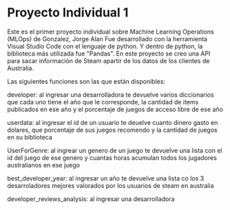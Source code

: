 # Proyecto Individual 1
 
Este es el primer proyecto individual sobre Machine Learning Operations (MLOps) de Gonzalez, Jorge Alan
Fue desarrollado con la herramienta Visual Studio Code con el lenguaje de python. Y dentro de python, la biblioteca más utilizada fue "Pandas". En este proyecto se creo una API para sacar información de Steam apartir de los datos de los clientes de Australia.

Las siguientes funciones son las que están disponibles:

developer: al ingresar una desarrolladora te devuelve varios diccionarios que cada uno tiene el año que le corresponde, la cantidad de items publicados en ese año y el porcentaje de juegos de acceso libre de ese año

userdata: al ingresar el id de un usuario te deuelve cuanto dinero gasto en dolares, que porcentaje de sus juegos recomendo y la cantidad de juegos en su biblioteca

UserForGenre: al ingrear un genero de un juego te devuelve una lista con el id del juego de ese genero y cuantas horas acumulan todos los jugadores australianos en ese juego

best_developer_year: al ingresar un año te devuelve una lista co los 3 desarroladores mejores valorados por los usuarios de steam en australia

developer_reviews_analysis: al ingresar una desarrolladora


